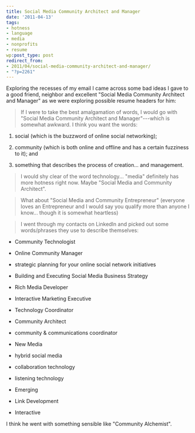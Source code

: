```yaml
---
title: Social Media Community Architect and Manager
date: '2011-04-13'
tags:
- hotness
- language
- media
- nonprofits
- resume
wp:post_type: post
redirect_from:
- 2011/04/social-media-community-architect-and-manager/
- "?p=2261"
---
```


Exploring the recesses of my email I came across some bad ideas I gave to a good friend, neighbor and excellent "Social Media Community Architect and Manager" as we were exploring possible resume headers for him:

> If I were to take the best amalgamation of words, I would go with "Social Media Community Architect and Manager"---which is somewhat awkward. I think you want the words:

>

>

1. social (which is the buzzword of online social networking);

>

2. community (which is both online and offline and has a certain fuzziness to it); and

>

3. something that describes the process of creation... and management.

>

> I would shy clear of the word technology... "media" definitely has more hotness right now. Maybe "Social Media and Community Architect".

>

> What about "Social Media and Community Entrepreneur" (everyone loves an Entrepreneur and I would say you qualify more than anyone I know... though it is somewhat heartless)

>

> I went through my contacts on LinkedIn and picked out some words/phrases they use to describe themselves:

>

>

- Community Technologist

>

- Online Community Manager

>

- strategic planning for your online social network initiatives

>

- Building and Executing Social Media Business Strategy

>

- Rich Media Developer

>

- Interactive Marketing Executive

>

- Technology Coordinator

>

- Community Architect

>

- community & communications coordinator

>

- New Media

>

- hybrid social media

>

- collaboration technology

>

- listening technology

>

- Emerging

>

- Link Development

>

- Interactive

>

>

I think he went with something sensible like "Community Alchemist".
